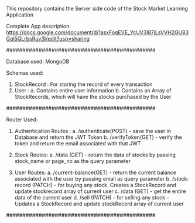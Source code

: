 This repository contains the Server side code of the Stock Market Learning Application

Complete App description: https://docs.google.com/document/d/1asxFoqEVE_YcUV3l87jLsVVH2GU83Gql5QLrbsRuv3I/edit?usp=sharing

##############################################

Database used: MongoDB

Schemas used:
1. StockRecord : 
For storing the record of every transaction
2. User : 
    a. Contains entire user information
    b. Contains an Array of StockRecords, which will have the stocks purchased by the User


##############################################


Router Used:
1. Authentication Routes :
    a. /authenticate(POST) - save the user in Database and return the JWT Token
    b. /verifyToken(GET) - verify the token and return the email associated with that JWT

2. Stock Routes:
    a. /data (GET) - return the data of stocks by passing stock_name or page_no as the query parameter

3. User Routes:
    a. /current-balance(GET) - return the current balance associated with the user by passing email as query parameter
    b. /stock-record (PATCH) - for buying any stock. 
                               Creates a StockRecord and update stockrecord array of current user
    c. /data (GET) - get the entire data of the current user
    d. /sell (PATCH) - for selling any stock
                     - Updates a StockRecord and update stockRecord array of current user


##############################################
